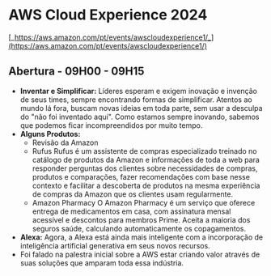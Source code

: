 # AWS Cloud Experience 2024
[_https://aws.amazon.com/pt/events/awscloudexperience1/_](https://aws.amazon.com/pt/events/awscloudexperience1/)

## Abertura - 09H00 - 09H15

- **Inventar e Simplificar:** Líderes esperam e exigem inovação e invenção de seus times, sempre encontrando formas de simplificar. Atentos ao mundo lá fora, buscam novas ideias em toda parte, sem usar a desculpa do "não foi inventado aqui". Como estamos sempre inovando, sabemos que podemos ficar incompreendidos por muito tempo.
- **Alguns Produtos:**
  - Revisão da Amazon
  - Rufus
    Rufus é um assistente de compras especializado treinado no catálogo de produtos da Amazon e informações de toda a web para responder perguntas dos clientes sobre necessidades de compras, produtos e comparações, fazer recomendações com base nesse contexto e facilitar a descoberta de produtos na mesma experiência de compras da Amazon que os clientes usam regularmente.
  - Amazon Pharmacy
    O Amazon Pharmacy é um serviço que oferece entrega de medicamentos em casa, com assinatura mensal acessível e descontos para membros Prime. Aceita a maioria dos seguros saúde, calculando automaticamente os copagamentos.
- **Alexa:** Agora, a Alexa está ainda mais inteligente com a incorporação de inteligência artificial generativa em seus novos recursos.
- Foi falado na palestra inicial sobre a AWS estar criando valor através de suas soluções que amparam toda essa indústria.
